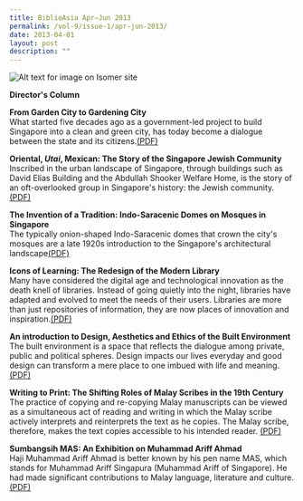 ```yaml
---
title: BiblioAsia Apr–Jun 2013
permalink: /vol-9/issue-1/apr-jun-2013/
date: 2013-04-01
layout: post
description: ""
---
```

![Alt text for image on Isomer site](/images/covers/ba9-1.jpg)

<a style="text-decoration: none; font-weight: bold;" href="/vol-9/issue-1/apr-jun-2013/director-column/">Director's Column</a>

<a style="text-decoration: none; font-weight: bold;" href="/vol-9/issue-1/apr-to-jun-2013/communal-feeding-postwar-singapore/">From Garden City to Gardening City</a><br>What started five decades ago as a government-led project to build Singapore into a clean and green city, has today become a dialogue between the state and its citizens.[(PDF)](/files/pdf/vol-9/issue-1/v9-issue1_GardenCity.pdf)

<a style="text-decoration: none; font-weight: bold;" href="/vol-9/issue-1/apr-to-jun-2013/communal-feeding-postwar-singapore/">Oriental, *Utai*, Mexican: The Story of the Singapore Jewish Community</a><br>Inscribed in the urban landscape of Singapore, through buildings such as David Elias Building and the Abdullah Shooker Welfare Home, is the story of an oft-overlooked group in Singapore's history: the Jewish community.[(PDF)](/files/pdf/vol-9/issue-1/v9-issue1_Jewish.pdf)

<a style="text-decoration: none; font-weight: bold;" href="/vol-9/issue-1/apr-to-jun-2013/communal-feeding-postwar-singapore/">The Invention of a Tradition: Indo-Saracenic Domes on Mosques in Singapore</a><br>The typically onion-shaped Indo-Saracenic domes that crown the city's mosques are a late 1920s introduction to the Singapore's architectural landscape[(PDF)](/files/pdf/vol-9/issue-1/v9-issue1_DomesMosque.pdf)

<a style="text-decoration: none; font-weight: bold;" href="/vol-9/issue-1/apr-to-jun-2013/communal-feeding-postwar-singapore/">Icons of Learning: The Redesign of the Modern Library</a><br>Many have considered the digital age and technological innovation as the death knell of libraries. Instead of going quietly into the night, libraries have adapted and evolved to meet the needs of their users. Libraries are more than just repositories of information, they are now places of innovation and inspiration.[(PDF)](/files/pdf/vol-9/issue-1/v9-issue1_ModernLibrary.pdf)

<a style="text-decoration: none; font-weight: bold;" href="/vol-9/issue-1/apr-to-jun-2013/communal-feeding-postwar-singapore/">An introduction to Design, Aesthetics and Ethics of the Built Environment</a><br>The built environment is a space that reflects the dialogue among private, public and political spheres. Design impacts our lives everyday and good design can transform a mere place to one imbued with life and meaning.[(PDF)](/files/pdf/vol-9/issue-1/v9-issue1_AestheticsEthics.pdf)

<a style="text-decoration: none; font-weight: bold;" href="/vol-9/issue-1/apr-to-jun-2013/communal-feeding-postwar-singapore/">Writing to Print: The Shifting Roles of Malay Scribes in the 19th Century</a><br>The practice of copying and re-copying Malay manuscripts can be viewed as a simultaneous act of reading and writing in which the Malay scribe actively interprets and reinterprets the text as he copies. The Malay scribe, therefore, makes the text copies accessible to his intended reader. [(PDF)](/files/pdf/vol-9/issue-1/v9-issue1_MalayScribes.pdf)

<a style="text-decoration: none; font-weight: bold;" href="/vol-9/issue-1/apr-to-jun-2013/communal-feeding-postwar-singapore/">Sumbangsih MAS: An Exhibition on Muhammad Ariff Ahmad</a><br>Haji Muhammad Ariff Ahmad is better known by his pen name MAS, which stands for Muhammad Ariff Singapura (Muhammad Ariff of Singapore). He had made significant contributions to Malay language, literature and culture. [(PDF)](/files/pdf/vol-9/issue-1/v9-issue1_AriffAhmad.pdf)